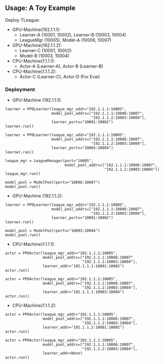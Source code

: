 ## Usage: A Toy Example

Deploy TLeague:

* GPU-Machine(192.1.1.1):
	* Learner-A (10001, 10002), Learner-B (10003, 10004)
	* LeagueMgr (10005), Model-A (10006, 10007)
* GPU-Machine(192.1.1.2):
	* Learner-C (10001, 10002)
	* Model-B (10003, 10004)
* CPU-Machine(1.1.1.1):
	* Actor-A (Learner-A), Actor-B (Learner-B)
* CPU-Machine(1.1.1.2):
	* Actor-C (Learner-C), Actor-D (For Eval)

### Deployment

* GPU-Machine (192.1.1.1):

~~~~
learner = PPOLearner(league_mgr_addr="192.1.1.1:10005",
                     model_pool_addrs=["192.1.1.1:10006:10007",
                                       "192.1.1.2:10003:10004"],
                     learner_ports="10001:10002")
learner.run()
~~~~

~~~~
learner = PPOLearner(league_mgr_addr="192.1.1.1:10005",
                     model_pool_addrs=["192.1.1.1:10006:10007",
                                       "192.1.1.2:10003:10004"],
                     learner_ports="10003:10004")
learner.run()
~~~~

~~~~
league_mgr = LeagueManager(port="10005",
                           model_pool_addrs=["192.1.1.1:10006:10007",
                                             "192.1.1.2:10003:10004"])
league_mgr.run()
~~~~

~~~~
model_pool = ModelPool(ports="10006:10007")
model_pool.run()
~~~~

* GPU-Machine (192.1.1.2):

~~~~
learner = PPOLearner(league_mgr_addr="192.1.1.1:10005",
                     model_pool_addrs=["192.1.1.1:10006:10007",
                                       "192.1.1.2:10003:10004"],
                     learner_ports="10001:10002")
learner.run()
~~~~

~~~~
model_pool = ModelPool(ports="10003:10004")
model_pool.run()
~~~~

* CPU-Machine(1.1.1.1):

~~~~
actor = PPOActor(league_mgr_addr="192.1.1.1:10005",
                 model_pool_addrs=["192.1.1.1:10006:10007"
                                   "192.1.1.2:10003:10004"],
                 learner_addr="192.1.1.1:10001:10002")
actor.run()
~~~~
~~~~
actor = PPOActor(league_mgr_addr="192.1.1.1:10005",
                 model_pool_addrs=["192.1.1.1:10006:10007",
                                   "192.1.1.2:10003:10004"],
                 learner_addr="192.1.1.1:10003:10004")
actor.run()
~~~~

* CPU-Machine(1.1.1.2):

~~~~
actor = PPOActor(league_mgr_addr="192.1.1.1:10005",
                 model_pool_addrs=["192.1.1.1:10006:10007",
                                   "192.1.1.2:10003:10004"],
                 learner_addr="192.1.1.2:10001:10002")
actor.run()
~~~~
~~~~
actor = PPOActor(league_mgr_addr="192.1.1.1:10005",
                 model_pool_addrs=["192.1.1.1:10006:10007",
                                   "192.1.1.2:10003:10004"],
                 learner_addr=None)
actor.run()
~~~~
